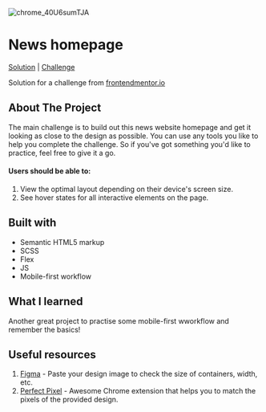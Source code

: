 ![chrome_40U6sumTJA](https://user-images.githubusercontent.com/26497799/215001245-928ad1e7-9625-4bac-8978-3932ef341c94.jpg)

# News homepage


[Solution](https://hornetos21.github.io/news-homepage_frontent-mentor-challange/) | [Challenge](https://www.frontendmentor.io/challenges/news-homepage-H6SWTa1MFl)

Solution for a challenge from [frontendmentor.io](https://www.frontendmentor.io/)


## About The Project


The main challenge is to build out this news website homepage and get it looking as close to the design as possible. You can use any tools you like to help you complete the challenge. So if you've got something you'd like to practice, feel free to give it a go.

#### Users should be able to:

1. View the optimal layout depending on their device's screen size.
2. See hover states for all interactive elements on the page.




## Built with 

- Semantic HTML5 markup
- SCSS
- Flex
- JS
- Mobile-first workflow

## What I learned

Another great project to practise some mobile-first wworkflow and remember the basics!


## Useful resources

1. [Figma](https://www.figma.com/) - Paste your design image to check the size of containers, width, etc.
2. [Perfect Pixel](https://chrome.google.com/webstore/detail/perfectpixel-by-welldonec/dkaagdgjmgdmbnecmcefdhjekcoceebi) - Awesome Chrome extension that helps you to match the pixels of the provided design.
